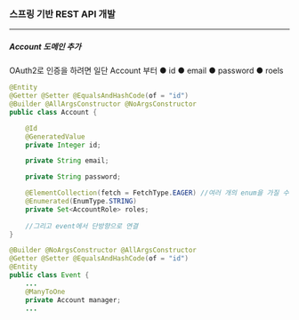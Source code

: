 <h3>스프링 기반 REST API 개발</h3>
<hr/>
<h5>Account 도메인 추가</h5>

OAuth2로 인증을 하려면 일단 Account 부터
	● id
	● email
	● password
	● roels

```java
@Entity
@Getter @Setter @EqualsAndHashCode(of = "id")
@Builder @AllArgsConstructor @NoArgsConstructor
public class Account {

    @Id
    @GeneratedValue
    private Integer id;

    private String email;

    private String password;

    @ElementCollection(fetch = FetchType.EAGER) //여러 개의 enum을 가질 수 있으니까. 그리고 기본 role은 LAZY인데 가져올 롤이 적고 매번 가져와야 하니까 EAGER로 변경.
    @Enumerated(EnumType.STRING)
    private Set<AccountRole> roles;
    
    //그리고 event에서 단방향으로 연결
}
```

```java
@Builder @NoArgsConstructor @AllArgsConstructor
@Getter @Setter @EqualsAndHashCode(of = "id")
@Entity
public class Event {
	...
    @ManyToOne
    private Account manager;
    ...
```

